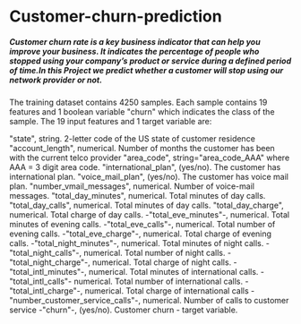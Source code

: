 # Customer-churn-prediction

##### Customer churn rate is a key business indicator that can help you improve your business. It indicates the percentage of people who stopped using your company’s product or service during a defined period of time.In this Project we predict whether a customer will stop using our network provider or not.

The training dataset contains 4250 samples. Each sample contains 19 features and 1 boolean variable "churn" which indicates the class of the sample. The 19 input features and 1 target variable are:

"state", string. 2-letter code of the US state of customer residence
"account_length", numerical. Number of months the customer has been with the current telco provider
"area_code", string="area_code_AAA" where AAA = 3 digit area code.
"international_plan", (yes/no). The customer has international plan.
"voice_mail_plan", (yes/no). The customer has voice mail plan.
"number_vmail_messages", numerical. Number of voice-mail messages.
"total_day_minutes", numerical. Total minutes of day calls.
"total_day_calls", numerical. Total minutes of day calls.
"total_day_charge", numerical. Total charge of day calls.
-"total_eve_minutes"-, numerical. Total minutes of evening calls.
-"total_eve_calls"-, numerical. Total number of evening calls.
-"total_eve_charge"-, numerical. Total charge of evening calls.
-"total_night_minutes"-, numerical. Total minutes of night calls.
-"total_night_calls"-, numerical. Total number of night calls.
-"total_night_charge"-, numerical. Total charge of night calls.
-"total_intl_minutes"-, numerical. Total minutes of international calls.
-"total_intl_calls"- numerical. Total number of international calls.
-"total_intl_charge"-, numerical. Total charge of international calls
-"number_customer_service_calls"-, numerical. Number of calls to customer service
-"churn"-, (yes/no). Customer churn - target variable.
